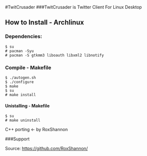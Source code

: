 #TwitCrusader
###TwitCrusader is Twitter Client For Linux Desktop

## How to Install - Archlinux
    
### Dependencies:
    $ su
    # pacman -Syu
    # pacman -S gtkmm3 liboauth libxml2 libnotify


### Compile - Makefile
    $ ./autogen.sh
    $ ./configure
    $ make
    $ su
    # make install

#### Unistalling - Makefile
    $ su
    # make uninstall

C++ porting <- by RoxShannon

###Support

Source: https://github.com/RoxShannon/

